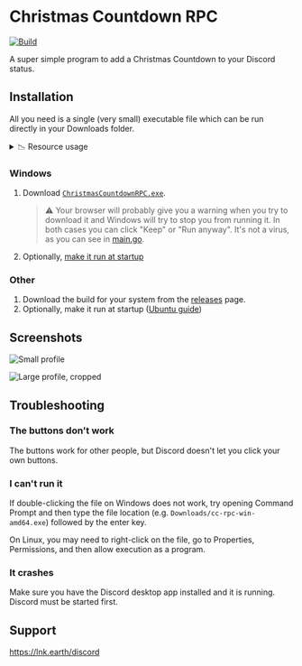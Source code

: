 # Christmas Countdown RPC

<!-- [![Build](https://github.com/christmas-countdown/rpc/actions/workflows/build.yml/badge.svg)](https://github.com/christmas-countdown/rpc/actions/workflows/build.yml) -->
[![Build](https://img.shields.io/github/workflow/status/christmas-countdown/rpc/Build?style=flat-square)](https://github.com/christmas-countdown/rpc/actions/workflows/build.yml)

A super simple program to add a Christmas Countdown to your Discord status.

## Installation

All you need is a single (very small) executable file which can be run directly in your Downloads folder.

<details>
	<summary>📉 Resource usage</summary>

Here it is using just 0.7MB (0.0007GB):
![](https://static.eartharoid.me/k/22/06/30153654.png)
</details>

### Windows

1. Download [`ChristmasCountdownRPC.exe`](https://github.com/christmas-countdown/rpc/releases/download/continuous/cc-rpc-win-amd64.exe).
   > ⚠️ Your browser will probably give you a warning when you try to download it and Windows will try to stop you from running it. In both cases you can click "Keep" or "Run anyway". It's not a virus, as you can see in [main.go](https://github.com/christmas-countdown/rpc/blob/main/main.go).
2. Optionally, [make it run at startup](https://support.microsoft.com/en-us/windows/add-an-app-to-run-automatically-at-startup-in-windows-10-150da165-dcd9-7230-517b-cf3c295d89dd)

### Other

1. Download the build for your system from the [releases](https://github.com/christmas-countdown/rpc/releases) page.
2. Optionally, make it run at startup ([Ubuntu guide](https://www.howtogeek.com/686952/how-to-manage-startup-programs-on-ubuntu-linux))

## Screenshots

![Small profile](https://static.eartharoid.me/k/22/06/30134055.png)

![Large profile, cropped](https://static.eartharoid.me/k/22/06/30011959.png)

## Troubleshooting

### The buttons don't work

The buttons work for other people, but Discord doesn't let you click your own buttons.

### I can't run it

If double-clicking the file on Windows does not work, try opening Command Prompt and then type the file location (e.g. `Downloads/cc-rpc-win-amd64.exe`) followed by the enter key.

On Linux, you may need to right-click on the file, go to Properties, Permissions, and then allow execution as a program.

### It crashes

Make sure you have the Discord desktop app installed and it is running. Discord must be started first.

## Support

<https://lnk.earth/discord>